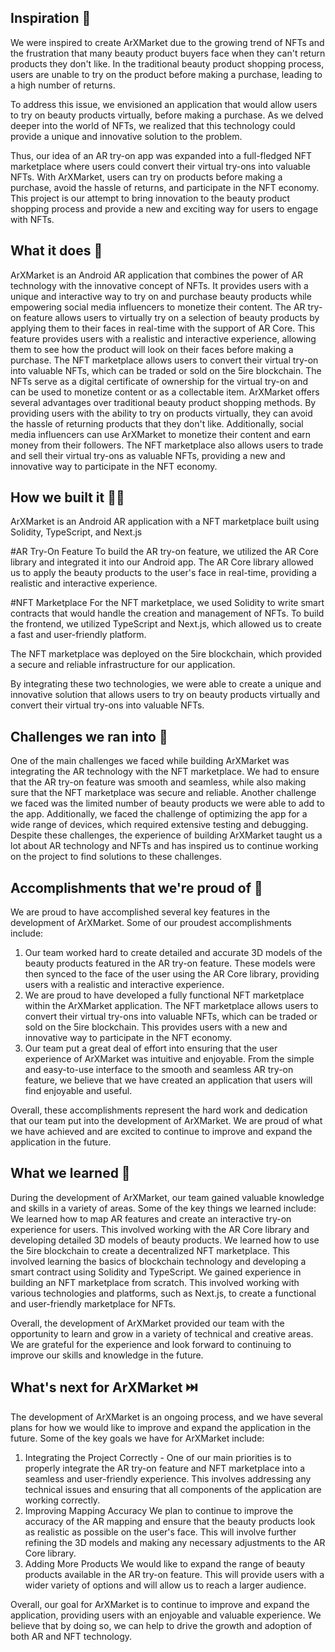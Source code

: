 ## Inspiration 💠

We were inspired to create ArXMarket due to the growing trend of NFTs and the frustration that many beauty product buyers face when they can't return products they don't like. In the traditional beauty product shopping process, users are unable to try on the product before making a purchase, leading to a high number of returns.

To address this issue, we envisioned an application that would allow users to try on beauty products virtually, before making a purchase. As we delved deeper into the world of NFTs, we realized that this technology could provide a unique and innovative solution to the problem.

Thus, our idea of an AR try-on app was expanded into a full-fledged NFT marketplace where users could convert their virtual try-ons into valuable NFTs. With ArXMarket, users can try on products before making a purchase, avoid the hassle of returns, and participate in the NFT economy. This project is our attempt to bring innovation to the beauty product shopping process and provide a new and exciting way for users to engage with NFTs.

## What it does 💪

ArXMarket is an Android AR application that combines the power of AR technology with the innovative concept of NFTs. It provides users with a unique and interactive way to try on and purchase beauty products while empowering social media influencers to monetize their content.
The AR try-on feature allows users to virtually try on a selection of beauty products by applying them to their faces in real-time with the support of AR Core. This feature provides users with a realistic and interactive experience, allowing them to see how the product will look on their faces before making a purchase.
The NFT marketplace allows users to convert their virtual try-on into valuable NFTs, which can be traded or sold on the 5ire blockchain. The NFTs serve as a digital certificate of ownership for the virtual try-on and can be used to monetize content or as a collectable item.
ArXMarket offers several advantages over traditional beauty product shopping methods. By providing users with the ability to try on products virtually, they can avoid the hassle of returning products that they don't like. Additionally, social media influencers can use ArXMarket to monetize their content and earn money from their followers. The NFT marketplace also allows users to trade and sell their virtual try-ons as valuable NFTs, providing a new and innovative way to participate in the NFT economy.

## How we built it 🧑‍💻

ArXMarket is an Android AR application with a NFT marketplace built using Solidity, TypeScript, and Next.js

#AR Try-On Feature
To build the AR try-on feature, we utilized the AR Core library and integrated it into our Android app. The AR Core library allowed us to apply the beauty products to the user's face in real-time, providing a realistic and interactive experience.

#NFT Marketplace
For the NFT marketplace, we used Solidity to write smart contracts that would handle the creation and management of NFTs. To build the frontend, we utilized TypeScript and Next.js, which allowed us to create a fast and user-friendly platform.

The NFT marketplace was deployed on the 5ire blockchain, which provided a secure and reliable infrastructure for our application.

By integrating these two technologies, we were able to create a unique and innovative solution that allows users to try on beauty products virtually and convert their virtual try-ons into valuable NFTs.

## Challenges we ran into 🧿

One of the main challenges we faced while building ArXMarket was integrating the AR technology with the NFT marketplace. We had to ensure that the AR try-on feature was smooth and seamless, while also making sure that the NFT marketplace was secure and reliable. Another challenge we faced was the limited number of beauty products we were able to add to the app. Additionally, we faced the challenge of optimizing the app for a wide range of devices, which required extensive testing and debugging. Despite these challenges, the experience of building ArXMarket taught us a lot about AR technology and NFTs and has inspired us to continue working on the project to find solutions to these challenges.

## Accomplishments that we're proud of 🦚
We are proud to have accomplished several key features in the development of ArXMarket. Some of our proudest accomplishments include:
1. Our team worked hard to create detailed and accurate 3D models of the beauty products featured in the AR try-on feature. These models were then synced to the face of the user using the AR Core library, providing users with a realistic and interactive experience.
2. We are proud to have developed a fully functional NFT marketplace within the ArXMarket application. The NFT marketplace allows users to convert their virtual try-ons into valuable NFTs, which can be traded or sold on the 5ire blockchain. This provides users with a new and innovative way to participate in the NFT economy.
3. Our team put a great deal of effort into ensuring that the user experience of ArXMarket was intuitive and enjoyable. From the simple and easy-to-use interface to the smooth and seamless AR try-on feature, we believe that we have created an application that users will find enjoyable and useful.

Overall, these accomplishments represent the hard work and dedication that our team put into the development of ArXMarket. We are proud of what we have achieved and are excited to continue to improve and expand the application in the future.

## What we learned 🏫

During the development of ArXMarket, our team gained valuable knowledge and skills in a variety of areas. Some of the key things we learned include:
We learned how to map AR features and create an interactive try-on experience for users. This involved working with the AR Core library and developing detailed 3D models of beauty products. We learned how to use the 5ire blockchain to create a decentralized NFT marketplace. This involved learning the basics of blockchain technology and developing a smart contract using Solidity and TypeScript.
We gained experience in building an NFT marketplace from scratch. This involved working with various technologies and platforms, such as Next.js, to create a functional and user-friendly marketplace for NFTs.

Overall, the development of ArXMarket provided our team with the opportunity to learn and grow in a variety of technical and creative areas. We are grateful for the experience and look forward to continuing to improve our skills and knowledge in the future.

## What's next for ArXMarket ⏭️
The development of ArXMarket is an ongoing process, and we have several plans for how we would like to improve and expand the application in the future. Some of the key goals we have for ArXMarket include:
1. Integrating the Project Correctly -
One of our main priorities is to properly integrate the AR try-on feature and NFT marketplace into a seamless and user-friendly experience. This involves addressing any technical issues and ensuring that all components of the application are working correctly.
2. Improving Mapping Accuracy
We plan to continue to improve the accuracy of the AR mapping and ensure that the beauty products look as realistic as possible on the user's face. This will involve further refining the 3D models and making any necessary adjustments to the AR Core library.
3. Adding More Products
We would like to expand the range of beauty products available in the AR try-on feature. This will provide users with a wider variety of options and will allow us to reach a larger audience.

Overall, our goal for ArXMarket is to continue to improve and expand the application, providing users with an enjoyable and valuable experience. We believe that by doing so, we can help to drive the growth and adoption of both AR and NFT technology.
